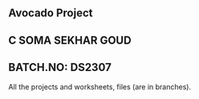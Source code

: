 Avocado Project
---
C SOMA SEKHAR GOUD
---------------
BATCH.NO: DS2307
---------------------------------------------------

All the projects and worksheets, files (are in branches).

